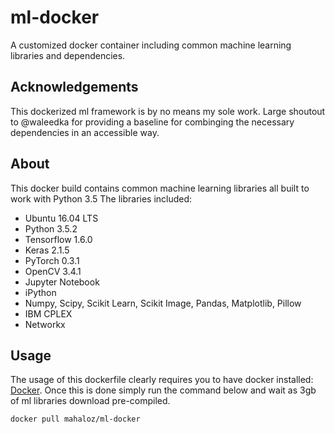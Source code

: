 # ml-docker
A customized docker container including common machine learning libraries and dependencies. 

## Acknowledgements
This dockerized ml framework is by no means my sole work. Large shoutout to @waleedka for 
providing a baseline for combinging the necessary dependencies in an accessible way.

## About
This docker build contains common machine learning libraries all built to work with Python 3.5
The libraries included:

- Ubuntu 16.04 LTS
- Python 3.5.2
- Tensorflow 1.6.0
- Keras 2.1.5
- PyTorch 0.3.1
- OpenCV 3.4.1
- Jupyter Notebook
- iPython
- Numpy, Scipy, Scikit Learn, Scikit Image, Pandas, Matplotlib, Pillow
- IBM CPLEX
- Networkx

## Usage
The usage of this dockerfile clearly requires you to have docker installed:
[Docker](https://docs.docker.com/v17.12/install/). Once this is done simply run
the command below and wait as 3gb of ml libraries download pre-compiled.
```bash
docker pull mahaloz/ml-docker
```
